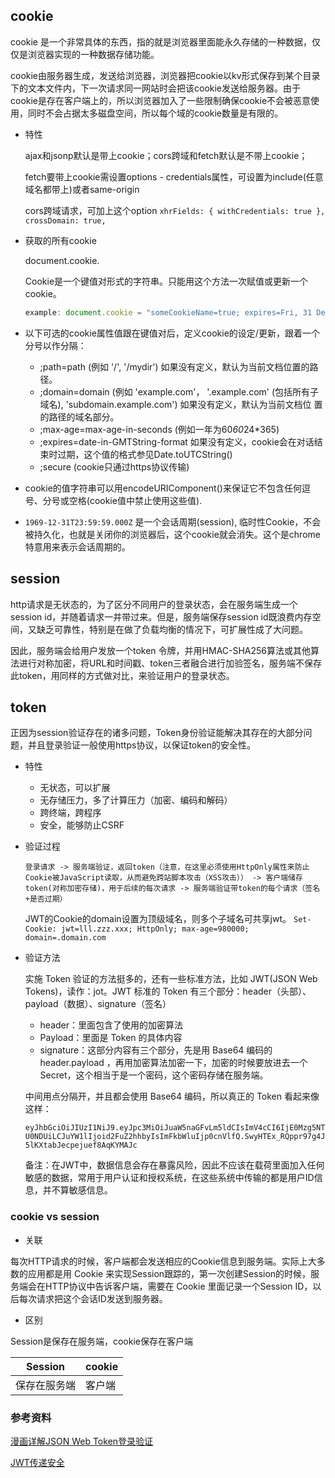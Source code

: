 ## cookie

cookie 是一个非常具体的东西，指的就是浏览器里面能永久存储的一种数据，仅仅是浏览器实现的一种数据存储功能。

cookie由服务器生成，发送给浏览器，浏览器把cookie以kv形式保存到某个目录下的文本文件内，下一次请求同一网站时会把该cookie发送给服务器。由于cookie是存在客户端上的，所以浏览器加入了一些限制确保cookie不会被恶意使用，同时不会占据太多磁盘空间，所以每个域的cookie数量是有限的。

* 特性

  ajax和jsonp默认是带上cookie；cors跨域和fetch默认是不带上cookie；

  fetch要带上cookie需设置options  -  credentials属性，可设置为include(任意域名都带上)或者same-origin

  cors跨域请求，可加上这个option `xhrFields: { withCredentials: true }, crossDomain: true,`

* 获取的所有cookie

  document.cookie.  

  Cookie是一个键值对形式的字符串。只能用这个方法一次赋值或更新一个cookie。  
  ```js
  example: document.cookie = "someCookieName=true; expires=Fri, 31 Dec 9999 23:59:59 GMT; path=/";
  ```

* 以下可选的cookie属性值跟在键值对后，定义cookie的设定/更新，跟着一个分号以作分隔：  

  -  ;path=path (例如 '/', '/mydir') 如果没有定义，默认为当前文档位置的路径。  
  -  ;domain=domain (例如 'example.com'， '.example.com' (包括所有子域名), 'subdomain.example.com') 如果没有定义，默认为当前文档位   置的路径的域名部分。  
  -  ;max-age=max-age-in-seconds (例如一年为60*60*24*365)  
  -  ;expires=date-in-GMTString-format 如果没有定义，cookie会在对话结束时过期，这个值的格式参见Date.toUTCString()    
  -  ;secure (cookie只通过https协议传输)  

* cookie的值字符串可以用encodeURIComponent()来保证它不包含任何逗号、分号或空格(cookie值中禁止使用这些值).

* `1969-12-31T23:59:59.000Z` 是一个会话周期(session), 临时性Cookie，不会被持久化，也就是关闭你的浏览器后，这个cookie就会消失。这个是chrome特意用来表示会话周期的。


## session

http请求是无状态的，为了区分不同用户的登录状态，会在服务端生成一个session id，并随着请求一并带过来。但是，服务端保存session id既浪费内存空间，又缺乏可靠性，特别是在做了负载均衡的情况下，可扩展性成了大问题。

因此，服务端会给用户发放一个token 令牌，并用HMAC-SHA256算法或其他算法进行对称加密，将URL和时间戳、token三者融合进行加验签名，服务端不保存此token，用同样的方式做对比，来验证用户的登录状态。

## token

正因为session验证存在的诸多问题，Token身份验证能解决其存在的大部分问题，并且登录验证一般使用https协议，以保证token的安全性。

* 特性

  - 无状态，可以扩展
  - 无存储压力，多了计算压力（加密、编码和解码）
  - 跨终端，跨程序
  - 安全，能够防止CSRF

* 验证过程

  `登录请求 -> 服务端验证，返回token（注意，在这里必须使用HttpOnly属性来防止Cookie被JavaScript读取，从而避免跨站脚本攻击（XSS攻击）） -> 客户端储存token(对称加密存储)，用于后续的每次请求 -> 服务端验证带token的每个请求（签名+是否过期）`

  JWT的Cookie的domain设置为顶级域名，则多个子域名可共享jwt。
  `Set-Cookie: jwt=lll.zzz.xxx; HttpOnly; max-age=980000; domain=.domain.com`

* 验证方法

  实施 Token 验证的方法挺多的，还有一些标准方法，比如 JWT(JSON Web Tokens)，读作：jot。JWT 标准的 Token 有三个部分：header（头部）、payload（数据）、signature（签名）

  - header：里面包含了使用的加密算法
  - Payload：里面是 Token 的具体内容
  - signature：这部分内容有三个部分，先是用 Base64 编码的 header.payload ，再用加密算法加密一下，加密的时候要放进去一个 Secret，这个相当于是一个密码，这个密码存储在服务端。

  中间用点分隔开，并且都会使用 Base64 编码，所以真正的 Token 看起来像这样：

  `eyJhbGciOiJIUzI1NiJ9.eyJpc3MiOiJuaW5naGFvLm5ldCIsImV4cCI6IjE0Mzg5NTU0NDUiLCJuYW1lIjoid2FuZ2hhbyIsImFkbWluIjp0cnVlfQ.SwyHTEx_RQppr97g4J5lKXtabJecpejuef8AqKYMAJc`

  备注：在JWT中，数据信息会存在暴露风险，因此不应该在载荷里面加入任何敏感的数据，常用于用户认证和授权系统，在这些系统中传输的都是用户ID信息，并不算敏感信息。


### cookie vs session

* 关联

每次HTTP请求的时候，客户端都会发送相应的Cookie信息到服务端。实际上大多数的应用都是用 Cookie 来实现Session跟踪的，第一次创建Session的时候，服务端会在HTTP协议中告诉客户端，需要在 Cookie 里面记录一个Session ID，以后每次请求把这个会话ID发送到服务器。


* 区别

Session是保存在服务端，cookie保存在客户端

|     Session        |  cookie   |
| ------------------ | --------- |
|     保存在服务端     |    客户端  |


### 参考资料

[漫画详解JSON Web Token登录验证](http://blog.leapoahead.com/2015/09/07/user-authentication-with-jwt/)

[JWT传递安全](http://blog.leapoahead.com/2015/09/06/understanding-jwt/)